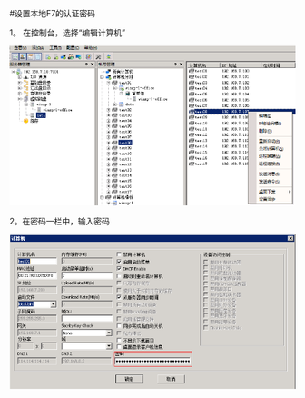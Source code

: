 #设置本地F7的认证密码



1。 在控制台，选择“编辑计算机”



![](/assets/108-1.png)



2。在密码一栏中，输入密码

![](/assets/114-1.png)


